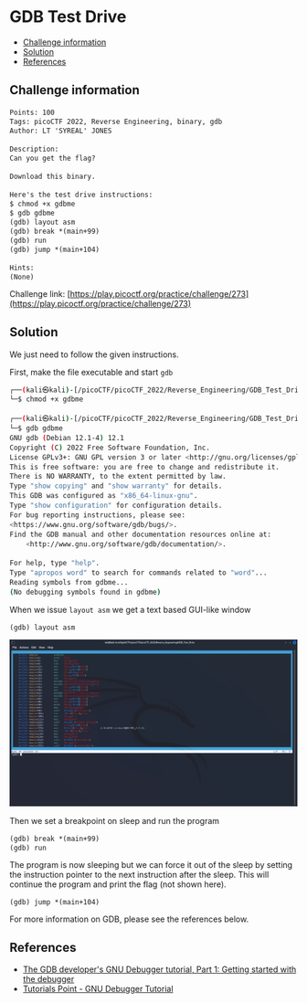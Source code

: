 # GDB Test Drive

- [Challenge information](#challenge-information)
- [Solution](#solution)
- [References](#references)

## Challenge information
```
Points: 100
Tags: picoCTF 2022, Reverse Engineering, binary, gdb
Author: LT 'SYREAL' JONES

Description:
Can you get the flag?

Download this binary.

Here's the test drive instructions:
$ chmod +x gdbme
$ gdb gdbme
(gdb) layout asm
(gdb) break *(main+99)
(gdb) run
(gdb) jump *(main+104)

Hints:
(None)
```
Challenge link: [https://play.picoctf.org/practice/challenge/273](https://play.picoctf.org/practice/challenge/273)

## Solution

We just need to follow the given instructions.

First, make the file executable and start `gdb`
```bash
┌──(kali㉿kali)-[/picoCTF/picoCTF_2022/Reverse_Engineering/GDB_Test_Drive]
└─$ chmod +x gdbme 

┌──(kali㉿kali)-[/picoCTF/picoCTF_2022/Reverse_Engineering/GDB_Test_Drive]
└─$ gdb gdbme      
GNU gdb (Debian 12.1-4) 12.1
Copyright (C) 2022 Free Software Foundation, Inc.
License GPLv3+: GNU GPL version 3 or later <http://gnu.org/licenses/gpl.html>
This is free software: you are free to change and redistribute it.
There is NO WARRANTY, to the extent permitted by law.
Type "show copying" and "show warranty" for details.
This GDB was configured as "x86_64-linux-gnu".
Type "show configuration" for configuration details.
For bug reporting instructions, please see:
<https://www.gnu.org/software/gdb/bugs/>.
Find the GDB manual and other documentation resources online at:
    <http://www.gnu.org/software/gdb/documentation/>.

For help, type "help".
Type "apropos word" to search for commands related to "word"...
Reading symbols from gdbme...
(No debugging symbols found in gdbme)
```

When we issue `layout asm` we get a text based GUI-like window
```
(gdb) layout asm
```

![GDB Layout Asm View](GDB_Layout_Asm.png)

Then we set a breakpoint on sleep and run the program
```
(gdb) break *(main+99)
(gdb) run
```

The program is now sleeping but we can force it out of the sleep by setting the instruction pointer 
to the next instruction after the sleep. This will continue the program and print the flag (not shown here).
```
(gdb) jump *(main+104)
```

For more information on GDB, please see the references below.

## References

- [The GDB developer's GNU Debugger tutorial, Part 1: Getting started with the debugger](https://developers.redhat.com/blog/2021/04/30/the-gdb-developers-gnu-debugger-tutorial-part-1-getting-started-with-the-debugger)
- [Tutorials Point - GNU Debugger Tutorial](https://www.tutorialspoint.com/gnu_debugger/index.htm)
